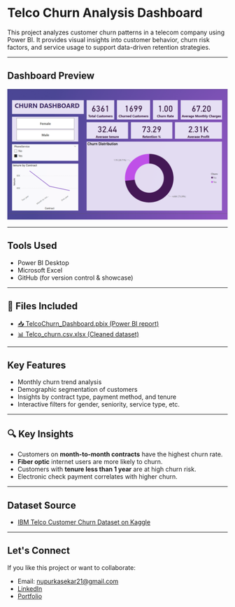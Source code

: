 #  Telco Churn Analysis Dashboard

This project analyzes customer churn patterns in a telecom company using Power BI. It provides visual insights into customer behavior, churn risk factors, and service usage to support data-driven retention strategies.

---

##  Dashboard Preview

![Dashboard Preview](https://github.com/nupurpramod/Telco-Churn-Analysis/blob/main/Churn%20Dashboard.png?raw=true)

---

##  Tools Used

- Power BI Desktop
- Microsoft Excel
- GitHub (for version control & showcase)

---

## 📁 Files Included

- [📥 TelcoChurn_Dashboard.pbix (Power BI report)](https://github.com/nupurpramod/Telco-Churn-Analysis/blob/main/TelcoChurn_Dashboard.pbix)
- [📊 Telco_churn.csv.xlsx (Cleaned dataset)](https://github.com/nupurpramod/Telco-Churn-Analysis/blob/main/Telco_churn.csv.xlsx)

---

##  Key Features

- Monthly churn trend analysis
- Demographic segmentation of customers
- Insights by contract type, payment method, and tenure
- Interactive filters for gender, seniority, service type, etc.

---

## 🔍 Key Insights

- Customers on **month-to-month contracts** have the highest churn rate.
- **Fiber optic** internet users are more likely to churn.
- Customers with **tenure less than 1 year** are at high churn risk.
- Electronic check payment correlates with higher churn.

---

##  Dataset Source

- [IBM Telco Customer Churn Dataset on Kaggle](https://www.kaggle.com/blastchar/telco-customer-churn)

---

##  Let's Connect

If you like this project or want to collaborate:

-  Email: nupurkasekar21@gmail.com
-  [LinkedIn](https://www.linkedin.com/in/nupurpramod)
-  [Portfolio](https://nupur-pramod-link.com)
